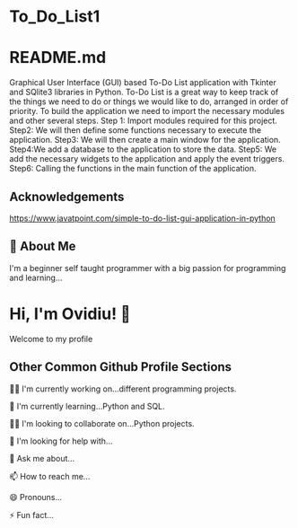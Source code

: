 # To_Do_List1
# README.md
Graphical User Interface (GUI) based To-Do List application with Tkinter and SQlite3 libraries in Python.
To-Do List is a great way to keep track of the things we need to do or things we would like to do, arranged in order of priority.
To build the application we need to import the necessary modules and other several steps.
Step 1: Import modules required for this project.
Step2:  We will then define some functions necessary to execute the application.
Step3: We will then create a main window for the application.
Step4:We add a database to the application to store the data.
Step5: We add the necessary widgets to the application and apply the event triggers.
Step6: Calling the functions in the main function of the application.



## Acknowledgements

https://www.javatpoint.com/simple-to-do-list-gui-application-in-python


## 🚀 About Me
I'm a beginner self taught programmer with a big passion for programming and learning...


# Hi, I'm Ovidiu! 👋
Welcome to my profile

## Other Common Github Profile Sections
👩‍💻 I'm currently working on...different programming projects.

🧠 I'm currently learning...Python and SQL.

👯‍♀️ I'm looking to collaborate on...Python projects.

🤔 I'm looking for help with...

💬 Ask me about...

📫 How to reach me...

😄 Pronouns...

⚡️ Fun fact...
